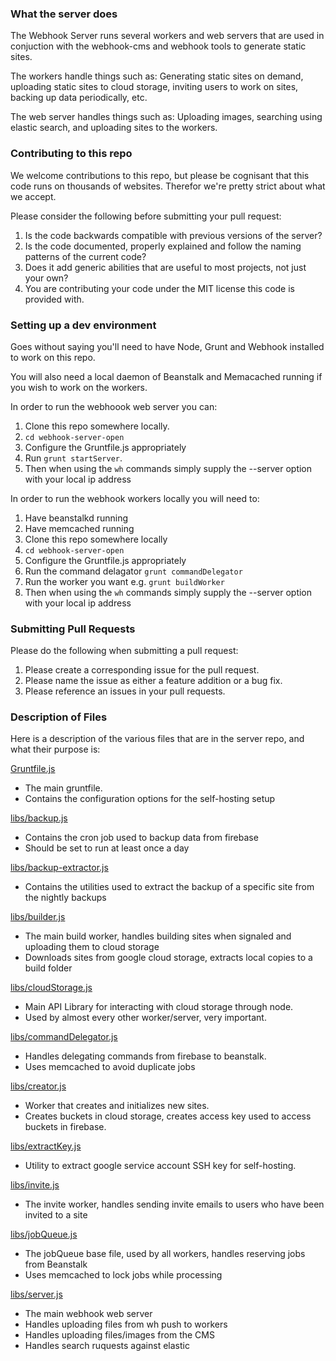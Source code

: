 ### What the server does

The Webhook Server runs several workers and web servers that are used in conjuction with the webhook-cms and webhook tools to generate static sites.

The workers handle things such as: Generating static sites on demand, uploading static sites to cloud storage, inviting users to work on sites, backing up data periodically, etc.

The web server handles things such as: Uploading images, searching using elastic search, and uploading sites to the workers.

### Contributing to this repo

We welcome contributions to this repo, but please be cognisant that this code runs on thousands of websites. Therefor we're pretty strict about what we accept.

Please consider the following before submitting your pull request:

1. Is the code backwards compatible with previous versions of the server?
2. Is the code documented, properly explained and follow the naming patterns of the current code?
3. Does it add generic abilities that are useful to most projects, not just your own?
4. You are contributing your code under the MIT license this code is provided with.

### Setting up a dev environment

Goes without saying you'll need to have Node, Grunt and Webhook installed to work on this repo.

You will also need a local daemon of Beanstalk and Memacached running if you wish to work on the workers.

In order to run the webhoook web server you can:

  1. Clone this repo somewhere locally.
  2. `cd webhook-server-open`
  3. Configure the Gruntfile.js appropriately
  4. Run `grunt startServer`.
  5. Then when using the `wh` commands simply supply the --server option with your local ip address

In order to run the webhook workers locally you will need to:
  1. Have beanstalkd running
  2. Have memcached  running
  3. Clone this repo somewhere locally
  4. `cd webhook-server-open`
  5. Configure the Gruntfile.js appropriately
  6. Run the command delagator `grunt commandDelegator`
  7. Run the worker you want  e.g. `grunt buildWorker`
  8. Then when using the `wh` commands simply supply the --server option with your local ip address

### Submitting Pull Requests

Please do the following when submitting a pull request:

1. Please create a corresponding issue for the pull request.
2. Please name the issue as either a feature addition or a bug fix.
3. Please reference an issues in your pull requests.

### Description of Files

Here is a description of the various files that are in the server repo, and what their purpose is:

[Gruntfile.js](https://github.com/webhook/webhook-server-open/blob/master/Gruntfile.js)

* The main gruntfile.
* Contains the configuration options for the self-hosting setup

[libs/backup.js](https://github.com/webhook/webhook-server-open/blob/master/libs/backup.js)

* Contains the cron job used to backup data from firebase
* Should be set to run at least once a day

[libs/backup-extractor.js](https://github.com/webhook/webhook-server-open/blob/master/libs/backup-extractor.js)

* Contains the utilities used to extract the backup of a specific site from the nightly backups

[libs/builder.js](https://github.com/webhook/webhook-server-open/blob/master/libs/builder.js)

* The main build worker, handles building sites when signaled and uploading them to cloud storage
* Downloads sites from google cloud storage, extracts local copies to a build folder

[libs/cloudStorage.js](https://github.com/webhook/webhook-server-open/blob/master/libs/cloudStorage.js)

* Main API Library for interacting with cloud storage through node.
* Used by almost every other worker/server, very important.

[libs/commandDelegator.js](https://github.com/webhook/webhook-server-open/blob/master/libs/commandDelegator.js)

* Handles delegating commands from firebase to beanstalk.
* Uses memcached to avoid duplicate jobs

[libs/creator.js](https://github.com/webhook/webhook-server-open/blob/master/libs/creator.js)

* Worker that creates and initializes new sites.
* Creates buckets in cloud storage, creates access key used to access buckets in firebase.

[libs/extractKey.js ](https://github.com/webhook/webhook-server-open/blob/master/libs/extractKey.js)

* Utility to extract google service account SSH key for self-hosting.

[libs/invite.js](https://github.com/webhook/webhook-server-open/tree/master/libs/invite.js)

* The invite worker, handles sending invite emails to users who have been invited to a site

[libs/jobQueue.js ](https://github.com/webhook/webhook-server-open/blob/master/libs/jobQueue.js)

* The jobQueue base file, used by all workers, handles reserving jobs from Beanstalk
* Uses memcached to lock jobs while processing

[libs/server.js ](https://github.com/webhook/webhook-server-open/blob/master/libs/server.js)

* The main webhook web server
* Handles uploading files from wh push to workers
* Handles uploading files/images from the CMS
* Handles search ruquests against elastic



